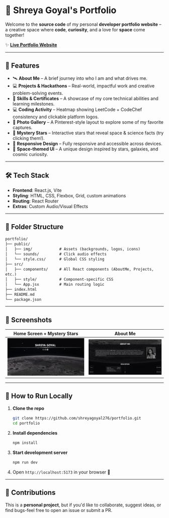 # 🚀 Shreya Goyal's Portfolio

Welcome to the **source code** of my personal **developer portfolio website** – a creative space where **code**, **curiosity**, and a love for **space** come together!

✨ [**Live Portfolio Website**](https://shreygoyal-9x6tkkveu-shreya-goyals-projects.vercel.app)

---

## 🌌 Features

- 🛰️ **About Me** – A brief journey into who I am and what drives me.
- 💻 **Projects & Hackathons** – Real-world, impactful work and creative problem-solving events.
- 🧠 **Skills & Certificates** – A showcase of my core technical abilities and learning milestones.
- 💻 **Coding Activity** – Heatmap showing LeetCode + CodeChef consistency and clickable platform logos.
- 📸 **Photo Gallery** – A Pinterest-style layout to explore some of my favorite captures.
- 🌠 **Mystery Stars** – Interactive stars that reveal space & science facts (try clicking them!).
- 🎯 **Responsive Design** – Fully responsive and accessible across devices.
- 🎨 **Space-themed UI** – A unique design inspired by stars, galaxies, and cosmic curiosity.

---

## 🛠️ Tech Stack

- **Frontend**: React.js, Vite  
- **Styling**: HTML, CSS, Flexbox, Grid, custom animations  
- **Routing**: React Router  
- **Extras**: Custom Audio/Visual Effects

---

## 📂 Folder Structure

    portfolio/
    ├── public/
    │   ├── img/            # Assets (backgrounds, logos, icons)
    │   └── sounds/         # Click audio effects
    │   └── style.css/      # Global CSS styling
    ├── src/
    │   ├── components/     # All React components (AboutMe, Projects, etc.)
    │   ├── style/          # Component-specific CSS
    │   └── App.jsx         # Main routing logic
    ├── index.html
    ├── README.md
    └── package.json

---

## 📸 Screenshots

| Home Screen + Mystery Stars          | About Me             |
| ------------------------------------ | ------------------------------------- |
| ![Home](https://github.com/shreyagoyal276/portfolio/blob/main/sample%20images/home%20screen.png) | ![About](https://github.com/shreyagoyal276/portfolio/blob/main/sample%20images/About%20me%20section.png) |

---

## 🚀 How to Run Locally

1. **Clone the repo**
   ```bash
   git clone https://github.com/shreyagoyal276/portfolio.git
   cd portfolio
   ```

2. **Install dependencies**
   ```bash
   npm install
   ```

3. **Start development server**
   ```bash
   npm run dev
   ```

4. Open `http://localhost:5173` in your browser 🚀

---

## 🌟 Contributions

This is a **personal project**, but if you'd like to collaborate, suggest ideas, or find bugs-feel free to open an issue or submit a PR.

